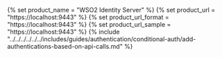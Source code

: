 {% set product_name = "WSO2 Identity Server" %}
{% set product_url = "https://localhost:9443" %}
{% set product_url_format = "https://localhost:9443" %}
{% set product_url_sample = "https://localhost:9443" %}
{% include "../../../../../../includes/guides/authentication/conditional-auth/add-authentications-based-on-api-calls.md" %}